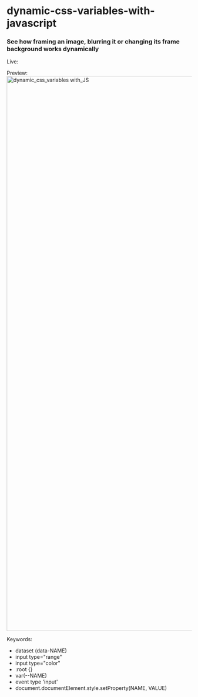 # dynamic-css-variables-with-javascript

### See how framing an image, blurring it or changing its frame background works dynamically

Live: 

Preview: 
<img width="1512" alt="dynamic_css_variables with_JS" src="https://github.com/user-attachments/assets/eb52dd63-197d-4d64-97c9-5a47b4916c6b">

Keywords:
- dataset (data-NAME)
- input type="range"
- input type="color"
- :root {}
- var(--NAME)
- event type 'input'
- document.documentElement.style.setProperty(NAME, VALUE)
